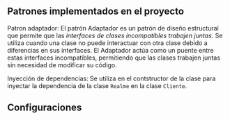 ## Patrones implementados en el proyecto
Patron adaptador: El patrón Adaptador es un patrón de diseño estructural que permite que las *interfaces de clases incompatibles trabajen juntas*. Se utiliza cuando una clase no puede interactuar con otra clase debido a diferencias en sus interfaces. El Adaptador actúa como un puente entre estas interfaces incompatibles, permitiendo que las clases trabajen juntas sin necesidad de modificar su código.

Inyección de dependencias: Se utiliza en el contstructor de la clase para inyectar la dependencia de la clase `Realme` en la clase `Cliente`.
## Configuraciones 
